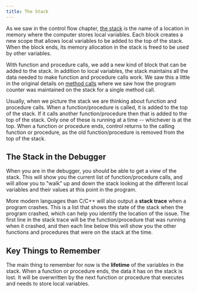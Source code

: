 ```yaml
---
title: The Stack
---
```


As we saw in the control flow chapter, [the stack](/book/part-1-instructions/3-control-flow/2-trailside/02-1-scope) is the name of a location in memory where the computer stores local variables. Each block creates a new scope that allows local variables to be added to the top of the stack. When the block ends, its memory allocation in the stack is freed to be used by other variables.

With function and procedure calls, we add a new kind of block that can be added to the stack. In addition to local variables, the stack maintains all the data needed to make function and procedure calls work. We saw this a little in the original details on [method calls](/book/part-1-instructions/1-sequence-and-data/2-trailside/03-method-call) where we saw how the program counter was maintained on the stack for a single method call.

Usually, when we picture the stack we are thinking about function and procedure calls. When a function/procedure is called, it is added to the top of the stack. If it calls another function/procedure then that is added to the top of the stack. Only one of these is running at a time -- whichever is at the top. When a function or procedure ends, control returns to the calling function or procedure, as the old function/procedure is removed from the top of the stack.

## The Stack in the Debugger

When you are in the debugger, you should be able to get a view of the stack. This will show you the current list of function/procedure calls, and will allow you to "walk" up and down the stack looking at the different local variables and their values at this point in the program.

More modern languages than C/C++ will also output a **stack trace** when a program crashes. This is a list that shows the state of the stack when the program crashed, which can help you identify the location of the issue. The first line in the stack trace will be the function/procedure that was running when it crashed, and then each line below this will show you the other functions and procedures that were on the stack at the time.

## Key Things to Remember

The main thing to remember for now is the **lifetime** of the variables in the stack. When a function or procedure ends, the data it has on the stack is lost. It will be overwritten by the next function or procedure that executes and needs to store local variables.
